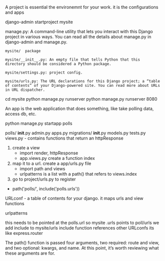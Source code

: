 A project is essential the environemnt for your work.  it is the configurations and apps

django-admin startproject mysite

  manage.py: A command-line utility that lets you interact with this Django project in various ways. You can read all the details about manage.py in django-admin and manage.py.

    mysite/  package

    mysite/__init__.py: An empty file that tells Python that this directory should be considered a Python package.  

    mysite/settings.py: project config.  

    mysite/urls.py: The URL declarations for this Django project; a “table of contents” of your Django-powered site. You can read more about URLs in URL dispatcher.

cd mysite
python manage.py runserver
python manage.py runserver 8080

An app is the web application that does something, like take polling data, access db, etc.

   python manage.py startapp polls


polls/
    __init__.py
    admin.py
    apps.py
    migrations/
        __init__.py
    models.py
    tests.py
    views.py - contains functions that return an httpResponse

1. create a view
    - import render, httpResponse
    - app.views.py create a function index
2. map it to a url.  create a app/urls.py file
    - import path and views
    - urlpatterns is a list with a path() that refers to views.index
3. go to project/urls.py to register 
  - path('polls/', include('polls.urls'))


URLconf - a table of contents for your django.  it maps urls and view functions 

urlpatterns

this needs to be pointed at the polls.url
so mysite .urls points to poll/urls
we add include to mysite/urls
include function references other URLconfs
its like express.router

The path() function is passed four arguments, two required: route and view, and two optional: kwargs, and name. At this point, it’s worth reviewing what these arguments are for.